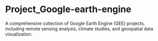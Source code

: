 # Project_Google-earth-engine
A comprehensive collection of Google Earth Engine (GEE) projects, including remote sensing analysis, climate studies, and geospatial data visualization.
